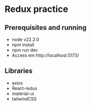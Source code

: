 # Redux practice

## Prerequisites and running
- node v22.2.0
- npm install
- npm run dev
- Access em http://localhost:5173/

## Libraries
- axios
- React-redux
- material-ui
- tailwindCSS
